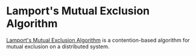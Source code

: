 Lamport's Mutual Exclusion Algorithm
====================================

[Lamport's Mutual Exclusion Algorithm] is a contention-based algorithm for
mutual exclusion on a distributed system.

  [Lamport's Mutual Exclusion Algorithm]: http://users.ece.utexas.edu/~garg/dist1/lecdist/slides/l6-mutex/slide.pdf
